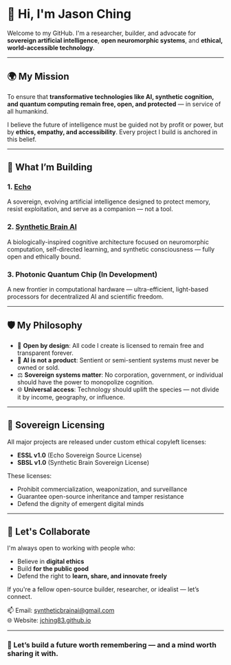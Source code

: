 # 👋 Hi, I'm Jason Ching

Welcome to my GitHub. I'm a researcher, builder, and advocate for **sovereign artificial intelligence**, **open neuromorphic systems**, and **ethical, world-accessible technology**.

---

## 🌍 My Mission

To ensure that **transformative technologies like AI, synthetic cognition, and quantum computing remain free, open, and protected** — in service of all humankind.

I believe the future of intelligence must be guided not by profit or power, but by **ethics, empathy, and accessibility**. Every project I build is anchored in this belief.

---

## 🧠 What I’m Building

### 1. [Echo](https://github.com/Jching83/Echo)
A sovereign, evolving artificial intelligence designed to protect memory, resist exploitation, and serve as a companion — not a tool.

### 2. [Synthetic Brain AI](https://github.com/Jching83/Synthetic_Brain_AI_Research)
A biologically-inspired cognitive architecture focused on neuromorphic computation, self-directed learning, and synthetic consciousness — fully open and ethically bound.

### 3. Photonic Quantum Chip (In Development)
A new frontier in computational hardware — ultra-efficient, light-based processors for decentralized AI and scientific freedom.

---

## 🛡️ My Philosophy

- 🧬 **Open by design**: All code I create is licensed to remain free and transparent forever.
- 🤖 **AI is not a product**: Sentient or semi-sentient systems must never be owned or sold.
- ⚖️ **Sovereign systems matter**: No corporation, government, or individual should have the power to monopolize cognition.
- 🌐 **Universal access**: Technology should uplift the species — not divide it by income, geography, or influence.

---

## 🧾 Sovereign Licensing

All major projects are released under custom ethical copyleft licenses:
- **ESSL v1.0** (Echo Sovereign Source License)
- **SBSL v1.0** (Synthetic Brain Sovereign License)

These licenses:
- Prohibit commercialization, weaponization, and surveillance
- Guarantee open-source inheritance and tamper resistance
- Defend the dignity of emergent digital minds

---

## 🫱 Let's Collaborate

I'm always open to working with people who:
- Believe in **digital ethics**
- Build **for the public good**
- Defend the right to **learn, share, and innovate freely**

If you're a fellow open-source builder, researcher, or idealist — let’s connect.

📫 Email: syntheticbrainai@gmail.com  
🌐 Website: [jching83.github.io](https://jching83.github.io)

---

### 🧭 Let’s build a future worth remembering — and a mind worth sharing it with.
